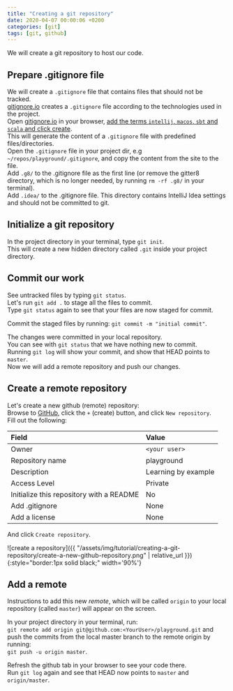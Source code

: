 ```yaml
---
title: "Creating a git repository"
date: 2020-04-07 00:00:06 +0200
categories: [git]
tags: [git, github]
---
```


We will create a git repository to host our code.

## Prepare .gitignore file

We will create a `.gitignore` file that contains files that should not be tracked.  
[gitignore.io](https://www.gitignore.io) creates a `.gitignore` file according to the technologies used in the project.  
Open [gitignore.io](https://www.gitignore.io) in your browser, [add the terms `intellij`, `macos`, `sbt` and `scala` and click create](https://www.gitignore.io/api/intellij,macos,sbt,scala).  
This will generate the content of a `.gitignore` file with predefined files/directories.  
Open the `.gitignore` file in your project dir, e.g `~/repos/playground/.gitignore`, and copy the content from the site to the file.  
Add `.g8/` to the .gitignore file as the first line (or remove the gitter8 directory, which is no longer needed, by running `rm -rf .g8/` in your terminal).  
Add `.idea/` to the .gitignore file. This directory contains IntelliJ Idea settings and should not be committed to git.

## Initialize a git repository
In the project directory in your terminal, type `git init`.  
This will create a new hidden directory called `.git` inside your project directory.

## Commit our work

See untracked files by typing `git status`.  
Let's run `git add .` to stage all the files to commit.  
Type `git status` again to see that your files are now staged for commit.

Commit the staged files by running: `git commit -m "initial commit"`.

The changes were committed in your local repository.  
You can see with `git status` that we have nothing new to commit.  
Running `git log` will show your commit, and show that HEAD points to `master`.  
Now we will add a remote repository and push our changes.

## Create a remote repository

Let's create a new github (remote) repository:  
Browse to [GitHub](https://github.com/), click the `+` (create) button, and click `New repository`.  
Fill out the following:

|Field                                    |Value|
|:----------------------------------------|:----|
|Owner                                    | `<your user>`
|Repository name                          | playground
|Description                              | Learning by example
|Access Level                             | Private
|Initialize this repository with a README | No
|Add .gitignore                           | None
|Add a license                            | None

And click `Create repository`.

![create a repository]({{ "/assets/img/tutorial/creating-a-git-repository/create-a-new-github-repository.png" | relative_url }}){:style="border:1px solid black;" width='90%'}

## Add a remote

Instructions to add this new _remote_, which will be called `origin` to your local repository (called `master`) will appear on the screen.  

In your project directory in your terminal, run:  
`git remote add origin git@github.com:<YourUser>/playground.git`
and push the commits from the local master branch to the remote origin by running:  
`git push -u origin master`.

Refresh the github tab in your browser to see your code there.  
Run `git log` again and see that HEAD now points to `master` and `origin/master`.